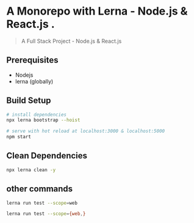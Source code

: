 # A Monorepo with Lerna - Node.js & React.js .

> A Full Stack Project - Node.js & React.js

## Prerequisites

-   Nodejs
-   lerna (globally)

## Build Setup

```bash
# install dependencies
npx lerna bootstrap --hoist

# serve with hot reload at localhost:3000 & localhost:5000
npm start
```

## Clean Dependencies

```bash
npx lerna clean -y
```

## other commands

```bash
lerna run test --scope=web

lerna run test --scope={web,}
```
